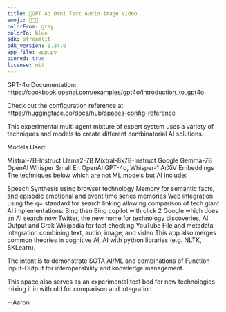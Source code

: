 ```yaml
---
title: 🧠GPT 4o Omni Text Audio Image Video
emoji: 🐠🔬🧠
colorFrom: gray
colorTo: blue
sdk: streamlit
sdk_version: 1.34.0
app_file: app.py
pinned: true
license: mit
---
```



GPT-4o Documentation:  https://cookbook.openai.com/examples/gpt4o/introduction_to_gpt4o

Check out the configuration reference at https://huggingface.co/docs/hub/spaces-config-reference

This experimental multi agent mixture of expert system uses a variety of techniques and models to create different combinatorial AI solutions.

Models Used:

Mistral-7B-Instruct
Llama2-7B
Mixtral-8x7B-Instruct
Google Gemma-7B
OpenAI Whisper Small En
OpenAI GPT-4o, Whisper-1
ArXiV Embeddings
The techniques below which are not ML models but AI include:

Speech Synthesis using browser technology
Memory for semantic facts, and episodic emotional and event time series memories
Web integration using the q= standard for search linking allowing comparison of tech giant AI implementations:
Bing then Bing copilot with click 2
Google which does an AI search now
Twitter, the new home for technology discoveries, AI Output and Grok
Wikipedia for fact checking
YouTube
File and metadata integration combining text, audio, image, and video
This app also merges common theories in cognitive AI, AI with python libraries (e.g. NLTK, SKLearn).

The intent is to demonstrate SOTA AI/ML and combinations of Function-Input-Output for interoperability and knowledge management.

This space also serves as an experimental test bed for new technologies mixing it in with old for comparison and integration.

--Aaron
